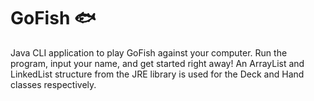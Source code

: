 # GoFish 🐟
Java CLI application to play GoFish against your computer. Run the program, input your name, and get started right away! 
An ArrayList and LinkedList structure from the JRE library is used for the Deck and Hand classes respectively.
